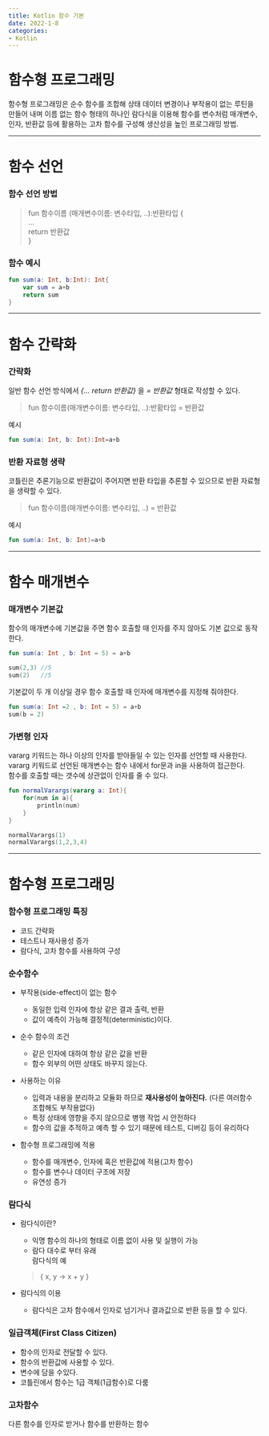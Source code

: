 ```yaml
---
title: Kotlin 함수 기본
date: 2022-1-8
categories:
- Kotlin
---
```

# 함수형 프로그래밍  
함수형 프로그래밍은 순수 함수를 조합해 상태 데이터 변경이나 부작용이 없는 루틴을 만들어 내며 이름 없는 함수 형태의 하나인 람다식을 이용해 함수를 변수처럼 매개변수, 인자, 반환값 등에 활용하는 고차 함수를 구성해 생산성을 높인 프로그래밍 방법.  

---

# 함수 선언
### 함수 선언 방법  

> fun 함수이름 (매개변수이름: 변수타입, ..):반환타입 {  
 ...  
 return 반환값  
 }

### 함수 예시

~~~kotlin
fun sum(a: Int, b:Int): Int{  
    var sum = a+b  
    return sum  
}
~~~

---
# 함수 간략화  
### 간략화
일반 함수 선언 방식에서 *{... return 반환값}* 을 *= 반환값* 형태로 작성할 수 있다.

> fun 함수이름(매개변수이름: 변수타입, ..):반홤타입 = 반환값  

예시

~~~kotlin
fun sum(a: Int, b: Int):Int=a+b
~~~

### 반환 자료형 생략
코틀린은 추론기능으로 반환값이 주어지면 반환 타입을 추론할 수 있으므로 반환 자료형을 생략할 수 있다.  

> fun 함수이름(매개변수이름: 변수타입, ..) = 반환값

예시  
~~~kotlin
fun sum(a: Int, b: Int)=a+b
~~~ 

---
# 함수 매개변수  
### 매개변수 기본값  
함수의 매개변수에 기본값을 주면 함수 호출할 때 인자를 주지 않아도 기본 값으로 동작한다.  

~~~kotlin
fun sum(a: Int , b: Int = 5) = a+b

sum(2,3) //5
sum(2)   //5
~~~

기본값이 두 개 이상일 경우 함수 호출할 때 인자에 매개변수를 지정해 줘야한다.  

~~~kotlin
fun sum(a: Int =2 , b: Int = 5) = a+b
sum(b = 2)
~~~

### 가변형 인자  
vararg 키워드는 하나 이상의 인자를 받아들일 수 있는 인자를 선언할 때 사용한다.  
vararg 키워드로 선언된 매개변수는 함수 내에서 for문과 in을 사용하여 접근한다.  
함수를 호출할 때는 갯수에 상관없이 인자를 줄 수 있다.

~~~kotlin
fun normalVarargs(vararg a: Int){
    for(num in a){
        println(num)
    }
}

normalVarargs(1)
normalVarargs(1,2,3,4)
~~~

---
# 함수형 프로그래밍  
### 함수형 프로그래밍 특징  
- 코드 간략화
- 테스트나 재사용성 증가
- 람다식, 고차 함수를 사용하여 구성

### 순수함수  
* 부작용(side-effect)이 없는 함수
  - 동일한 입력 인자에 항상 같은 결과 출력, 반환
  - 값이 예측이 가능해 결정적(deterministic)이다.  


* 순수 함수의 조건
  - 같은 인자에 대하여 항상 같은 값을 반환
  - 함수 외부의 어떤 상태도 바꾸지 않는다.

* 사용하는 이유
  - 입력과 내용을 분리하고 모듈화 하므로 **재사용성이 높아진다.** (다른 여러함수 조합해도 부작용없다)
  - 특정 상태에 영향을 주지 않으므로 병행 작업 시 안전하다
  - 함수의 값을 추적하고 예측 할 수 있기 때문에 테스트, 디버깅 등이 유리하다

* 함수형 프로그래밍에 적용
  - 함수를 매개변수, 인자에 혹은 반환값에 적용(고차 함수)
  - 함수를 변수나 데이터 구조에 저장
  - 유연성 증가

### 람다식  

* 람다식이란?
  - 익명 함수의 하나의 형태로 이름 없이 사용 및 실행이 가능
  - 람다 대수로 부터 유래  
  람다식의 예  
  > { x, y -> x + y } 

* 람다식의 이용
  - 람다식은 고차 함수에서 인자로 넘기거나 결과값으로 반환 등을 할 수 있다.

### 일급객체(First Class Citizen)  
- 함수의 인자로 전달할 수 있다.
- 함수의 반환값에 사용할 수 있다.
- 변수에 담을 수있다.
- 코틀린에서 함수는 1급 객체(1급함수)로 다룸

### 고차함수  
다른 함수를 인자로 받거나 함수를 반환하는 함수  